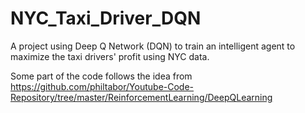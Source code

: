 # NYC_Taxi_Driver_DQN
A project using Deep Q Network (DQN) to train an intelligent agent to maximize the taxi drivers' profit using NYC data.

Some part of the code follows the idea from https://github.com/philtabor/Youtube-Code-Repository/tree/master/ReinforcementLearning/DeepQLearning
